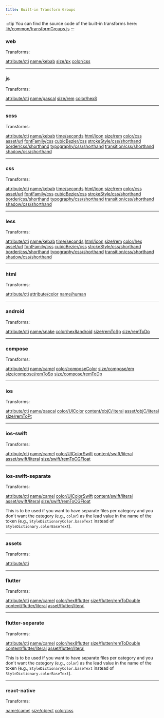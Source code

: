 ```yaml
---
title: Built-in Transform Groups
---
```


:::tip
You can find the source code of the built-in transforms here:
[lib/common/transformGroups.js](https://github.com/amzn/style-dictionary/blob/main/lib/common/transformGroups.js)
:::

### web

Transforms:

[attribute/cti](/reference/hooks/transforms/predefined#attributecti)
[name/kebab](/reference/hooks/transforms/predefined#namekebab)
[size/px](/reference/hooks/transforms/predefined#sizepx)
[color/css](/reference/hooks/transforms/predefined#colorcss)

---

### js

Transforms:

[attribute/cti](/reference/hooks/transforms/predefined#attributecti)
[name/pascal](/reference/hooks/transforms/predefined#namepascal)
[size/rem](/reference/hooks/transforms/predefined#sizerem)
[color/hex8](/reference/hooks/transforms/predefined#colorhex8)

---

### scss

Transforms:

[attribute/cti](/reference/hooks/transforms/predefined#attributecti)
[name/kebab](/reference/hooks/transforms/predefined#namekebab)
[time/seconds](/reference/hooks/transforms/predefined#timeseconds)
[html/icon](/reference/hooks/transforms/predefined#htmlicon)
[size/rem](/reference/hooks/transforms/predefined#sizerem)
[color/css](/reference/hooks/transforms/predefined#colorcss)
[asset/url](/reference/hooks/transforms/predefined#asseturl)
[fontFamily/css](/reference/hooks/transforms/predefined#fontfamilycss)
[cubicBezier/css](/reference/hooks/transforms/predefined#cubicbeziercss)
[strokeStyle/css/shorthand](/reference/hooks/transforms/predefined#strokestylecssshorthand)
[border/css/shorthand](/reference/hooks/transforms/predefined#bordercssshorthand)
[typography/css/shorthand](/reference/hooks/transforms/predefined#typographycssshorthand)
[transition/css/shorthand](/reference/hooks/transforms/predefined#transitioncssshorthand)
[shadow/css/shorthand](/reference/hooks/transforms/predefined#shadowcssshorthand)

---

### css

Transforms:

[attribute/cti](/reference/hooks/transforms/predefined#attributecti)
[name/kebab](/reference/hooks/transforms/predefined#namekebab)
[time/seconds](/reference/hooks/transforms/predefined#timeseconds)
[html/icon](/reference/hooks/transforms/predefined#htmlicon)
[size/rem](/reference/hooks/transforms/predefined#sizerem)
[color/css](/reference/hooks/transforms/predefined#colorcss)
[asset/url](/reference/hooks/transforms/predefined#asseturl)
[fontFamily/css](/reference/hooks/transforms/predefined#fontfamilycss)
[cubicBezier/css](/reference/hooks/transforms/predefined#cubicbeziercss)
[strokeStyle/css/shorthand](/reference/hooks/transforms/predefined#strokestylecssshorthand)
[border/css/shorthand](/reference/hooks/transforms/predefined#bordercssshorthand)
[typography/css/shorthand](/reference/hooks/transforms/predefined#typographycssshorthand)
[transition/css/shorthand](/reference/hooks/transforms/predefined#transitioncssshorthand)
[shadow/css/shorthand](/reference/hooks/transforms/predefined#shadowcssshorthand)

---

### less

Transforms:

[attribute/cti](/reference/hooks/transforms/predefined#attributecti)
[name/kebab](/reference/hooks/transforms/predefined#namekebab)
[time/seconds](/reference/hooks/transforms/predefined#timeseconds)
[html/icon](/reference/hooks/transforms/predefined#htmlicon)
[size/rem](/reference/hooks/transforms/predefined#sizerem)
[color/hex](/reference/hooks/transforms/predefined#colorhex)
[asset/url](/reference/hooks/transforms/predefined#asseturl)
[fontFamily/css](/reference/hooks/transforms/predefined#fontfamilycss)
[cubicBezier/css](/reference/hooks/transforms/predefined#cubicbeziercss)
[strokeStyle/css/shorthand](/reference/hooks/transforms/predefined#strokestylecssshorthand)
[border/css/shorthand](/reference/hooks/transforms/predefined#bordercssshorthand)
[typography/css/shorthand](/reference/hooks/transforms/predefined#typographycssshorthand)
[transition/css/shorthand](/reference/hooks/transforms/predefined#transitioncssshorthand)
[shadow/css/shorthand](/reference/hooks/transforms/predefined#shadowcssshorthand)

---

### html

Transforms:

[attribute/cti](/reference/hooks/transforms/predefined#attributecti)
[attribute/color](/reference/hooks/transforms/predefined#attributecolor)
[name/human](/reference/hooks/transforms/predefined#namehuman)

---

### android

Transforms:

[attribute/cti](/reference/hooks/transforms/predefined#attributecti)
[name/snake](/reference/hooks/transforms/predefined#namesnake)
[color/hex8android](/reference/hooks/transforms/predefined#colorhex8android)
[size/remToSp](/reference/hooks/transforms/predefined#sizeremtosp)
[size/remToDp](/reference/hooks/transforms/predefined#sizeremtodp)

---

### compose

Transforms:

[attribute/cti](/reference/hooks/transforms/predefined#attributecti)
[name/camel](/reference/hooks/transforms/predefined#namecamel)
[color/composeColor](/reference/hooks/transforms/predefined#colorcomposecolor)
[size/compose/em](/reference/hooks/transforms/predefined#sizecomposeem)
[size/compose/remToSp](/reference/hooks/transforms/predefined#sizecomposeremtosp)
[size/compose/remToDp](/reference/hooks/transforms/predefined#sizecomposeremtodp)

---

### ios

Transforms:

[attribute/cti](/reference/hooks/transforms/predefined#attributecti)
[name/pascal](/reference/hooks/transforms/predefined#namepascal)
[color/UIColor](/reference/hooks/transforms/predefined#coloruicolor)
[content/objC/literal](/reference/hooks/transforms/predefined#contentobjcliteral)
[asset/objC/literal](/reference/hooks/transforms/predefined#assetobjcliteral)
[size/remToPt](/reference/hooks/transforms/predefined#sizeremtopt)

---

### ios-swift

Transforms:

[attribute/cti](/reference/hooks/transforms/predefined#attributecti)
[name/camel](/reference/hooks/transforms/predefined#namecamel)
[color/UIColorSwift](/reference/hooks/transforms/predefined#coloruicolorswift)
[content/swift/literal](/reference/hooks/transforms/predefined#contentswiftliteral)
[asset/swift/literal](/reference/hooks/transforms/predefined#assetswiftliteral)
[size/swift/remToCGFloat](/reference/hooks/transforms/predefined#sizeswiftremtocgfloat)

---

### ios-swift-separate

Transforms:

[attribute/cti](/reference/hooks/transforms/predefined#attributecti)
[name/camel](/reference/hooks/transforms/predefined#namecamel)
[color/UIColorSwift](/reference/hooks/transforms/predefined#coloruicolorswift)
[content/swift/literal](/reference/hooks/transforms/predefined#contentswiftliteral)
[asset/swift/literal](/reference/hooks/transforms/predefined#assetswiftliteral)
[size/swift/remToCGFloat](/reference/hooks/transforms/predefined#sizeswiftremtocgfloat)

This is to be used if you want to have separate files per category and you don't want the category (e.g., `color`) as the lead value in the name of the token (e.g., `StyleDictionaryColor.baseText` instead of `StyleDictionary.colorBaseText`).

---

### assets

Transforms:

[attribute/cti](/reference/hooks/transforms/predefined#attributecti)

---

### flutter

Transforms:

[attribute/cti](/reference/hooks/transforms/predefined#attributecti)
[name/camel](/reference/hooks/transforms/predefined#namecamel)
[color/hex8flutter](/reference/hooks/transforms/predefined#colorhex8flutter)
[size/flutter/remToDouble](/reference/hooks/transforms/predefined#sizeflutterremtodouble)
[content/flutter/literal](/reference/hooks/transforms/predefined#contentflutterliteral)
[asset/flutter/literal](/reference/hooks/transforms/predefined#assetflutterliteral)

---

### flutter-separate

Transforms:

[attribute/cti](/reference/hooks/transforms/predefined#attributecti)
[name/camel](/reference/hooks/transforms/predefined#namecamel)
[color/hex8flutter](/reference/hooks/transforms/predefined#colorhex8flutter)
[size/flutter/remToDouble](/reference/hooks/transforms/predefined#sizeflutterremtodouble)
[content/flutter/literal](/reference/hooks/transforms/predefined#contentflutterliteral)
[asset/flutter/literal](/reference/hooks/transforms/predefined#assetflutterliteral)

This is to be used if you want to have separate files per category and you don't want the category (e.g., `color`) as the lead value in the name of the token (e.g., `StyleDictionaryColor.baseText` instead of `StyleDictionary.colorBaseText`).

---

### react-native

Transforms:

[name/camel](/reference/hooks/transforms/predefined#namecamel)
[size/object](/reference/hooks/transforms/predefined#sizeobject)
[color/css](/reference/hooks/transforms/predefined#colorcss)
